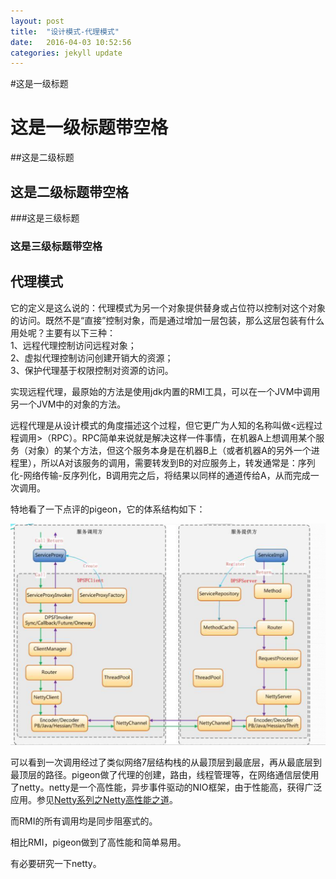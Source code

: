 ```yaml
---
layout: post
title:  "设计模式-代理模式"
date:   2016-04-03 10:52:56
categories: jekyll update
---
```

#这是一级标题

# 这是一级标题带空格

##这是二级标题

## 这是二级标题带空格

###这是三级标题

### 这是三级标题带空格


## 代理模式

它的定义是这么说的：代理模式为另一个对象提供替身或占位符以控制对这个对象的访问。既然不是“直接”控制对象，而是通过增加一层包装，那么这层包装有什么用处呢？主要有以下三种：  
1、远程代理控制访问远程对象；  
2、虚拟代理控制访问创建开销大的资源；  
3、保护代理基于权限控制对资源的访问。

实现远程代理，最原始的方法是使用jdk内置的RMI工具，可以在一个JVM中调用另一个JVM中的对象的方法。  

远程代理是从设计模式的角度描述这个过程，但它更广为人知的名称叫做<远程过程调用>（RPC）。RPC简单来说就是解决这样一件事情，在机器A上想调用某个服务（对象）的某个方法，但这个服务本身是在机器B上（或者机器A的另外一个进程里），所以A对该服务的调用，需要转发到B的对应服务上，转发通常是：序列化-网络传输-反序列化，B调用完之后，将结果以同样的通道传给A，从而完成一次调用。

特地看了一下点评的pigeon，它的体系结构如下：

![pigeon](/images/pigeon.png)

可以看到一次调用经过了类似网络7层结构栈的从最顶层到最底层，再从最底层到最顶层的路径。pigeon做了代理的创建，路由，线程管理等，在网络通信层使用了netty。netty是一个高性能，异步事件驱动的NIO框架，由于性能高，获得广泛应用。参见[Netty系列之Netty高性能之道]。

而RMI的所有调用均是同步阻塞式的。

相比RMI，pigeon做到了高性能和简单易用。

有必要研究一下netty。

[Netty系列之Netty高性能之道]:http://www.infoq.com/cn/articles/netty-high-performance/

